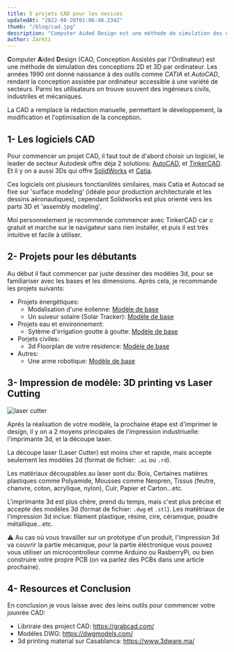 ```yaml
---
title: 5 projets CAD pour les novices
updatedAt: "2022-08-20T01:06:48.234Z"
thumb: "/blog/cad.jpg"
description: "Computer Aided Design est une méthode de simulation des conceptions 2D et 3D par ordinateur. Les années 1990 ont donné naissance à des outils comme CATIA et AutoCAD, rendant la conception assistée par ordinateur accessible à une variété de secteurs."
author: Zarkti
---
```


**C**omputer **A**ided **D**esign (CAO, Conception Assistés par l'Ordinateur) est une méthode de simulation des conceptions 2D et 3D par ordinateur. Les années 1990 ont donné naissance à des outils comme _CATIA_ et _AutoCAD_, rendant la conception assistée par ordinateur accessible à une variété de secteurs. Parmi les utilisateurs on trouve souvent des ingénieurs civils, industriles et mécaniques.

La CAD a remplacé la rédaction manuelle, permettant le développement, la modification et l'optimisation de la conception.

## 1- Les logiciels CAD

Pour commencer un projet CAD, il faut tout de d'abord choisir un logiciel, le leader de secteur Autodesk offre déja 2 solutions: [AutoCAD](https://www.autodesk.com/products/autocad/overview), et [TinkerCAD](https://www.tinkercad.com/). Et il y on a aussi 3Ds qui offre [SolidWorks](https://www.solidworks.com/) et [Catia](https://www.3ds.com/products-services/catia/).

Ces logiciels ont plusieurs fonctianilités similaires, mais Catia et Autocad se fixe sur 'surface modeling' (idéale pour production architecturale et les dessins aéronautiques), cependant Solidworks est plus orienté vers les parts 3D et 'assembly modeling'.

Moi personnelement je recommende commencer avec TinkerCAD car c gratuit et marche sur le navigateur sans rien installer, et puis il est trés intuitive et facile à utiliser.

## 2- Projets pour les débutants

Au début il faut commencer par juste dessiner des modèles 3d, pour se familiariser avec les bases et les dimensions. Après cela, je recommande les projets suivants:

- Projets énergétiques:
  - Modalisation d'une éolienne: [Modèle de base](https://grabcad.com/library/wind-turbine-208)
  - Un suiveur solaire (Solar Tracker): [Modèle de base](https://grabcad.com/library/multi-axis-solar-tracker-1)
- Projets eau et environnement:
  - Sytème d'irrigation goutte à goutte: [Modèle de base](https://grabcad.com/library/irrigation-system-by-drip-cbtis-122-sw-step-1)
- Porjets civiles:
  - 3d Floorplan de votre résidence: [Modèle de base](https://grabcad.com/library/apartment-flat-floorplan-3d-3)
- Autres:
  - Une arme robotique: [Modèle de base](https://grabcad.com/library/4-dof-robotic-arm-4)

## 3- Impression de modèle: 3D printing vs Laser Cutting

<img load="lazy" src="/blog/printing.jpg" alt="laser cutter" />

Aprés la réalisation de votre modèle, la prochaine étape est d'imprimer le design, il y on a 2 moyens principales de l'impression industriuelle: l'imprimante 3d, et la découpe laser.

La découpe laser (Laser Cutter) est moins cher et rapide, mais accepte seulement les modèles 2d (format de fichier: `.ai` ou `.rd`).

Les matériaux découpables au laser sont du: Bois, Certaines matières plastiques comme Polyamide, Mousses comme Neopren, Tissus (feutre, chanvre, coton, acrylique, nylon), Cuir, Papier et Carton...etc.

L'imprimante 3d est plus chère, prend du temps, mais c'est plus précise et accepte des modèles 3d (format de fichier: `.dwg` et `.stl`). Les matétriaux de l'impression 3d inclue: filament plastique, résine, cire, céramique, poudre métallique...etc.

:warning: Au cas où vous travailler sur un prototype d'un produit, l'impression 3d va couvrir la partie mécanique, pour la partie éléctronique vous pouvez vous utiliser un microcontrolleur comme Arduino ou RasberryPi, ou bien construire votre propre PCB (on va parlez des PCBs dans une article prochaine).

## 4- Resources et Conclusion

En conclusion je vous laisse avec des leins outils pour commencer votre jounrée CAD:

- Libriraie des project CAD: https://grabcad.com/
- Modéles DWG: https://dwgmodels.com/
- 3d printing material sur Casablanca: https://www.3dware.ma/
